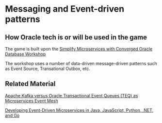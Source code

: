 # Messaging and Event-driven patterns 

## How Oracle tech is or will be used in the game

The game is built upon the [Simplify Microservices with Converged Oracle Database Workshop](https://apexapps.oracle.com/pls/apex/r/dbpm/livelabs/view-workshop?wid=637)

The workshop uses a number of data-driven message-driven patterns such as Event Source, Transational Outbox, etc.

## Related Material

[Apache Kafka versus Oracle Transactional Event Queues (TEQ) as Microservices Event Mesh](https://paul-parkinson.medium.com/apache-kafka-versus-oracle-transactional-event-queues-teq-as-microservices-event-mesh-d3c3ab72729e)

[Developing Event-Driven Microservices in Java, JavaScript, Python, .NET, and Go](https://paul-parkinson.medium.com/developing-event-driven-microservices-in-java-javascript-python-net-and-go-a60bb9064ab)
